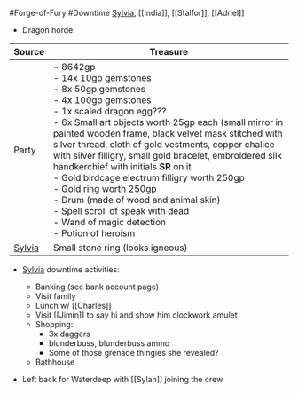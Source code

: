 #Forge-of-Fury #Downtime 
[Sylvia](Sylvia.md), [[India]], [[Stalfor]], [[Adriel]]

- Dragon horde:

|Source|Treasure|
|---|---|
|Party|- 8642gp <br> - 14x 10gp gemstones <br> - 8x 50gp gemstones <br> - 4x 100gp gemstones <br> - 1x scaled dragon egg??? <br> - 6x Small art objects worth 25gp each (small mirror in painted wooden frame, black velvet mask stitched with silver thread, cloth of gold vestments, copper chalice with silver filligry, small gold bracelet, embroidered silk handkerchief with initials **SR** on it <br> - Gold birdcage electrum filligry worth 250gp <br> - Gold ring worth 250gp <br> - Drum (made of wood and animal skin) <br> - Spell scroll of speak with dead <br> - Wand of magic detection <br> - Potion of heroism|
|[Sylvia](Sylvia.md)|Small stone ring (looks igneous)|


- [Sylvia](Sylvia.md) downtime activities:
	- Banking (see bank account page)
	- Visit family
	- Lunch w/ [[Charles]]
	- Visit [[Jimin]] to say hi and show him clockwork amulet
	- Shopping:
		- 3x daggers
		- blunderbuss, blunderbuss ammo
		- Some of those grenade thingies she revealed?
	- Bathhouse

-   Left back for Waterdeep with [[Sylan]] joining the crew